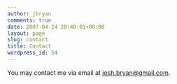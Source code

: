 ```yaml
---
author: jbryan
comments: true
date: 2007-04-24 20:40:01+00:00
layout: page
slug: contact
title: Contact
wordpress_id: 54
---
```


You may contact me via email at [josh.bryan@gmail.com](mailto:josh.bryan@gmail.com).

